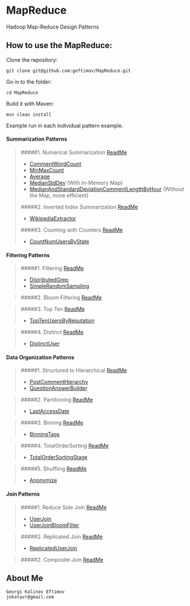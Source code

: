 MapReduce
=========

Hadoop Map-Reduce Design Patterns


How to use the MapReduce:
--------------------------

Clone the repository:
```
git clone git@github.com:geftimov/MapReduce.git
```
Go in to the folder:
```
cd MapReduce
```
Build it with Maven:
```
mvn clean install
```
Example run in each individual pattern example.

#### Summarization Patterns 
>#####1. Numerical Summarization [ReadMe](https://github.com/geftimov/MapReduce/tree/master/readme/NumericalSummarization.md)
>*   [CommentWordCount](https://github.com/geftimov/MapReduce/tree/master/readme/CommentWordCount.md)
>*   [MinMaxCount](https://github.com/geftimov/MapReduce/tree/master/readme/MinMaxCount.md)
>*   [Average](https://github.com/geftimov/MapReduce/tree/master/readme/Average.md)
>*   [MedianStdDev](https://github.com/geftimov/MapReduce/tree/master/readme/MedianStdDev.md) (With In-Memory Map)
>*   [MedianAndStandardDeviationCommentLengthByHour](https://github.com/geftimov/MapReduce/tree/master/readme/MedianAndStandardDeviationCommentLengthByHour.md) (Without the Map, more efficient)
>
>#####2.  Inverted Index Summarization [ReadMe](https://github.com/geftimov/MapReduce/tree/master/readme/InvertedIndexSummarization.md)
>*   [WikipediaExtractor](https://github.com/geftimov/MapReduce/tree/master/readme/WikipediaExtractor.md)
>
>#####3.  Counting with Counters [ReadMe](https://github.com/geftimov/MapReduce/tree/master/readme/CountingCounters.md)
>*   [CountNumUsersByState](https://github.com/geftimov/MapReduce/tree/master/readme/CountNumUsersByState.md)

#### Filtering Patterns 
>#####1. Filtering [ReadMe](https://github.com/geftimov/MapReduce/tree/master/readme/Filtering.md)
>*   [DistributedGrep](https://github.com/geftimov/MapReduce/tree/master/readme/DistributedGrep.md)
>*   [SimpleRandomSampling](https://github.com/geftimov/MapReduce/tree/master/readme/SimpleRandomSampling.md)

>#####2. Bloom Filtering [ReadMe](https://github.com/geftimov/MapReduce/tree/master/readme/BloomFiltering.md)

>#####3. Top Ten [ReadMe](https://github.com/geftimov/MapReduce/tree/master/readme/TopTen.md)
>*   [TopTenUsersByReputation](https://github.com/geftimov/MapReduce/tree/master/readme/TopTenUsersByReputation.md)

>#####4. Distinct [ReadMe](https://github.com/geftimov/MapReduce/tree/master/readme/Distinct.md)
>*   [DistinctUser](https://github.com/geftimov/MapReduce/tree/master/readme/DistinctUser.md)

#### Data Organization Patterns 
>#####1. Structured to Hierarchical [ReadMe](https://github.com/geftimov/MapReduce/tree/master/readme/Hierarchical.md)
>*   [PostCommentHierarchy](https://github.com/geftimov/MapReduce/tree/master/readme/PostCommentHierarchy.md)
>*   [QuestionAnswerBuilder](https://github.com/geftimov/MapReduce/tree/master/readme/QuestionAnswerBuilder.md)

>#####2. Partitioning [ReadMe](https://github.com/geftimov/MapReduce/tree/master/readme/Partitioning.md)
>*   [LastAccessDate](https://github.com/geftimov/MapReduce/tree/master/readme/LastAccessDate.md)

>#####3. Binning [ReadMe](https://github.com/geftimov/MapReduce/tree/master/readme/Binning.md)
>*   [BinningTags](https://github.com/geftimov/MapReduce/tree/master/readme/BinningTags.md)

>#####4. TotalOrderSorting [ReadMe](https://github.com/geftimov/MapReduce/tree/master/readme/TotalOrderSorting.md)
>*   [TotalOrderSortingStage](https://github.com/geftimov/MapReduce/tree/master/readme/TotalOrderSortingStage.md)

>#####5. Shuffling [ReadMe](https://github.com/geftimov/MapReduce/tree/master/readme/Shuffling.md)
>*   [Anonymize](https://github.com/geftimov/MapReduce/tree/master/readme/Anonymize.md)

#### Join Patterns 
>#####1. Reduce Side Join [ReadMe](https://github.com/geftimov/MapReduce/tree/master/readme/ReduceSideJoin.md)
>*   [UserJoin](https://github.com/geftimov/MapReduce/tree/master/readme/UserJoin.md)
>*   [UserJoinBloomFilter](https://github.com/geftimov/MapReduce/tree/master/readme/UserJoinBloomFilter.md)

>#####2. Replicated Join [ReadMe](https://github.com/geftimov/MapReduce/tree/master/readme/ReplicatedJoin.md)
>*   [ReplicatedUserJoin](https://github.com/geftimov/MapReduce/tree/master/readme/ReplicatedUserJoin.md)

>#####2. Composite Join [ReadMe](https://github.com/geftimov/MapReduce/tree/master/readme/CompositeJoin.md)


About Me
---------
```
Georgi Kalinov Eftimov
jokatavr@gmail.com
```
